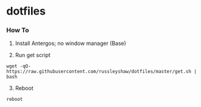 # dotfiles

### How To

1. Install Antergos; no window manager (Base)

2. Run get script 
```
wget -qO- https://raw.githubusercontent.com/russleyshaw/dotfiles/master/get.sh | bash
```

3. Reboot
```
reboot
```
